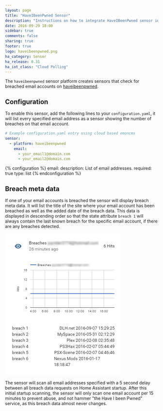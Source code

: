 ```yaml
---
layout: page
title: "HaveIBeenPwned Sensor"
description: "Instructions on how to integrate HaveIBeenPwned sensor into Home Assistant."
date: 2016-09-29 18:00
sidebar: true
comments: false
sharing: true
footer: true
logo: haveibeenpwned.png
ha_category: Sensor
ha_release: 0.31
ha_iot_class: "Cloud Polling"
---
```


The `haveibeenpwned` sensor platform creates sensors that check for breached email accounts on [haveibeenpwned](https://haveibeenpwned.com).

## Configuration

To enable this sensor, add the following lines to your `configuration.yaml`, it will list every specified email address as a sensor showing
the number of breaches on that email account.

```yaml
# Example configuration.yaml entry using cloud based emoncms
sensor:
  - platform: haveibeenpwned
    email: 
      - your_email1@domain.com
      - your_email2@domain.com
```

{% configuration %}
email:
  description: List of email addresses.
  required: true
  type: list
{% endconfiguration %}

## Breach meta data

If one of your email accounts is breached the sensor will display breach meta data. It will list the title of the site where your email
account has been breached as well as the added date of the breach data. This data is displayed in descending order so that the state attribute
`breach 1` will always contain the last known breach for the specific email account, if there are any breaches detected.

<p class='img'>
  <img src='/images/components/haveibeenpwned/sensor.png' />
</p>

<p class='note warning'>
  The sensor will scan all email addresses specified with a 5 second delay between all breach data requests on Home Assistant startup.
  After this initial startup scanning, the sensor will only scan one email account per 15 minutes to prevent abuse, and not hammer "the
  Have I been Pwned" service, as this breach data almost never changes.
</p>
